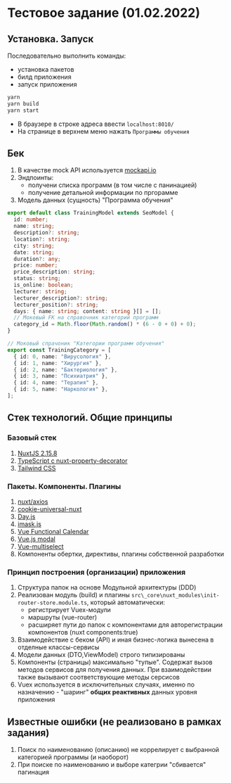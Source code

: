 # Тестовое задание (01.02.2022)

## Установка. Запуск

Последовательно выполнить команды:

- установка пакетов
- билд приложения
- запуск приложения

```sh
yarn
yarn build
yarn start
```

- В браузере в строке адреса ввести
  `localhost:8010/`
- На странице в верхнем меню нажать `Программы обучения`

## Бек

1. В качестве mock API используется [mockapi.io](https://mockapi.io/projects/61f7d1c339431d0017eafa32)
2. Эндпоинты:
   - получени списка программ (в том числе с панинацией)
   - получение детальной информации по пргорамме
3. Модель данных (сущность) "Программа обучения"

```ts
export default class TrainingModel extends SeoModel {
  id: number;
  name: string;
  description?: string;
  location?: string;
  city: string;
  date: string;
  duration?: any;
  price: number;
  price_description: string;
  status: string;
  is_online: boolean;
  lecturer: string;
  lecturer_description?: string;
  lecturer_position?: string;
  days: { name: string; content: string }[] = [];
  // Моковый FK на справочник категорий программ
  category_id = Math.floor(Math.random() * (6 - 0 + 0) + 0);
}

// Моковый спрачоник "Категории программ обучения"
export const TrainingCategory = [
  { id: 0, name: "Вирусология" },
  { id: 1, name: "Хирургия" },
  { id: 2, name: "Бактериология" },
  { id: 3, name: "Психиатрия" },
  { id: 4, name: "Терапия" },
  { id: 5, name: "Наркология" },
];
```

## Стек технологий. Общие принципы

### Базовый стек

1. [NuxtJS 2.15.8](https://nuxtjs.org)
2. [TypeScript c nuxt-property-decorator](https://github.com/nuxt-community/nuxt-property-decorator#readme)
3. [Tailwind CSS](https://tailwindcss.com/)

### Пакеты. Компоненты. Плагины

1. [nuxt/axios](https://github.com/nuxt-community/axios-module#readme)
2. [cookie-universal-nuxt](https://github.com/microcipcip/cookie-universal/tree/master/packages/cookie-universal-nuxt#readme)
3. [Day.js](https://day.js.org/)
4. [imask.js](https://imask.js.org/)
5. [Vue Functional Calendar](https://github.com/ManukMinasyan/vue-functional-calendar#readme)
6. [Vue.js modal](https://github.com/euvl/vue-js-modal#readme)
7. [Vue-multiselect](https://vue-multiselect.js.org/)
8. Компоненты обертки, директивы, плагины собственной разработки

### Принцип построения (организации) приложения

1. Структура папок на основе Модульной архитектуры (DDD)
2. Реализован модуль (build) и плагины `src\_core\nuxt_modules\init-router-store.module.ts`, который автоматически:
   - регистрирует Vuex-модули
   - маршруты (vue-router)
   - расширяет пути до папок с компонентами для авторегистрации компонентов (nuxt components:true)
3. Взаимодействие с беком (API) и иная бизнес-логика вынесена в отделные классы-сервисы
4. Модели данных (DTO,ViewModel) строго типизированы
5. Компоненты (страницы) максимально "тупые". Содержат вызов методов сервисов для получения данных. При взаимодействии также вызывают соответствующие методы серсисов
6. Vuex используется в исключительных случаях, именно по назначению - "шаринг" **общих реактивных** данных уровня приложения

## Известные ошибки (не реализовано в рамках задания)

1. Поиск по наименованию (описанию) не коррелирует с выбранной категорией программы (и наоборот)
2. При поиске по наименованию и выборе категрии "сбивается" пагинация
